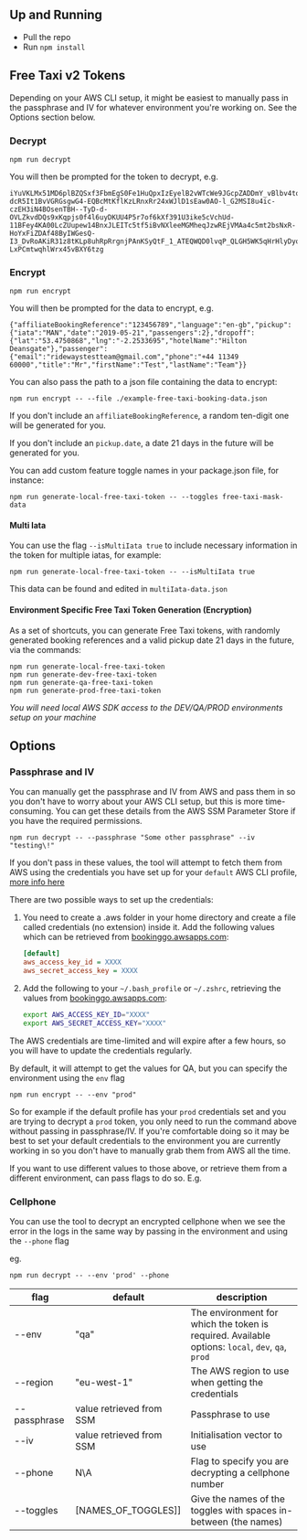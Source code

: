 ## Up and Running
* Pull the repo
* Run `npm install`

## Free Taxi v2 Tokens
Depending on your AWS CLI setup, it might be easiest to manually pass in the passphrase and IV for whatever environment you're working on. See the Options section below.

### Decrypt

```
npm run decrypt
```

You will then be prompted for the token to decrypt, e.g.
```
iYuVKLMx51MD6plBZQSxf3FbmEgS0Fe1HuQpxIzEyelB2vWTcWe9JGcpZADDmY_vBlbv4tohS7uJYmDrOw__TKSyBurwfD3kITZG_mUgJ06dK_vtsNUuet7dFy8Pmib-dcR5It1BvVGRGsgwG4-EQBcMtKflKzLRnxRr24xWJlD1sEaw0AO-l_G2MSI8u4ic-czEH3iN4BOsenTBH--TyD-d-OVLZkvdDQs9xKqpjs0f4l6uyDKUU4P5r7of6kXf391U3ike5cVchUd-11BFey4KA00LcZUupew14BnxJLEITc5tf5iBvNXleeMGMheqJzwREjVMAa4c5mt2bsNxR-HoYxFiZDAf48ByIWGesQ-I3_DvRoAKiR31z8tKLp8uhRpRrgnjPAnKSyQtF_1_ATEQWQD0lvqP_QLGH5WK5qHrHlyDyoCpw18IitKtJ65ptJk6j5T5Ft05F0vq9ofbTLqCzHAU47QMCS6_sPCcMTY6twhyDVgJ98s8dLP7Ar-LxPCmtwqhlWrx45vBXY6tzg
```

### Encrypt

```
npm run encrypt
```

You will then be prompted for the data to encrypt, e.g.
```
{"affiliateBookingReference":"123456789","language":"en-gb","pickup":{"iata":"MAN","date":"2019-05-21","passengers":2},"dropoff":{"lat":"53.4750868","lng":"-2.2533695","hotelName":"Hilton Deansgate"},"passenger":{"email":"ridewaystestteam@gmail.com","phone":"+44 11349 60000","title":"Mr","firstName":"Test","lastName":"Team"}}
```

You can also pass the path to a json file containing the data to encrypt:

```
npm run encrypt -- --file ./example-free-taxi-booking-data.json
```

If you don't include an `affiliateBookingReference`, a random ten-digit one will be generated for you.

If you don't include an `pickup.date`, a date 21 days in the future will be generated for you.

You can add custom feature toggle names in your package.json file, for instance:
```
npm run generate-local-free-taxi-token -- --toggles free-taxi-mask-data
```

#### Multi Iata
You can use the flag `--isMultiIata true` to include necessary information in the token for multiple iatas, for example:
```
npm run generate-local-free-taxi-token -- --isMultiIata true
```

This data can be found and edited in `multiIata-data.json`

#### Environment Specific Free Taxi Token Generation (Encryption)

As a set of shortcuts, you can generate Free Taxi tokens, with randomly generated booking references and a valid pickup date 21 days in the future, via the commands:

```
npm run generate-local-free-taxi-token
npm run generate-dev-free-taxi-token
npm run generate-qa-free-taxi-token
npm run generate-prod-free-taxi-token
```

*You will need local AWS SDK access to the DEV/QA/PROD environments setup on your machine*

## Options

### Passphrase and IV
You can manually get the passphrase and IV from AWS and pass them in so you don't have to worry about your AWS CLI setup, but this is more time-consuming. You can get these details from the AWS SSM Parameter Store if you have the required permissions.
```
npm run decrypt -- --passphrase "Some other passphrase" --iv "testing\!"
```

If you don't pass in these values, the tool will attempt to fetch them from AWS using the credentials you have set up for your `default` AWS CLI profile,  [more info here](https://docs.aws.amazon.com/cli/latest/userguide/cli-configure-profiles.html) 

There are two possible ways to set up the credentials:

1. You need to create a .aws folder in your home directory and create a file called credentials (no extension) inside it. Add the following values which can be retrieved from [bookinggo.awsapps.com](bookinggo.awsapps.com):

    ```ini
    [default]
    aws_access_key_id = XXXX
    aws_secret_access_key = XXXX
    ```

2. Add the following to your `~/.bash_profile` or `~/.zshrc`, retrieving the values from [bookinggo.awsapps.com](bookinggo.awsapps.com):

    ```bash
    export AWS_ACCESS_KEY_ID="XXXX"
    export AWS_SECRET_ACCESS_KEY="XXXX"
    ```
   
The AWS credentials are time-limited and will expire after a few hours, so you will have to update the credentials regularly.

By default, it will attempt to get the values for QA, but you can specify the environment using the `env` flag
```
npm run encrypt -- --env "prod"
```

So for example if the default profile has your `prod` credentials set and you are trying to decrypt a `prod` token, you only need to run the command above without passing in passphrase/IV. If you're comfortable doing so it may be best to set your default credentials to the environment you are currently working in so you don't have to manually grab them from AWS all the time.

If you want to use different values to those above, or retrieve them from a different environment, can pass flags to do so. E.g.
### Cellphone
You can use the tool to decrypt an encrypted cellphone when we see the error in the logs in the same way by passing in the environment and using the `--phone` flag

eg.
```
npm run decrypt -- --env 'prod' --phone
```

| flag | default | description |
| --- | --- | --- |
| --env | "qa" | The environment for which the token is required. Available options: `local`, `dev`, `qa`, `prod` |
| --region | "eu-west-1" | The AWS region to use when getting the credentials |
| --passphrase | value retrieved from SSM | Passphrase to use |
| --iv | value retrieved from SSM | Initialisation vector to use |
| --phone | N\A | Flag to specify you are decrypting a cellphone number
| --toggles | [NAMES_OF_TOGGLES]] | Give the names of the toggles with spaces in-between (the names)
